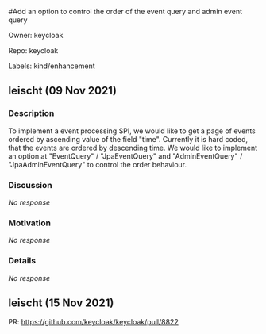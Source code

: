 #Add an option to control the order of the event query and admin event query

Owner: keycloak

Repo: keycloak

Labels: kind/enhancement 

## leischt (09 Nov 2021)

### Description

To implement a event processing SPI, we would like to get a page of events ordered by ascending value of the field "time". 
Currently it is hard coded, that the events are ordered by descending time. 
We would like to implement an option at "EventQuery" / "JpaEventQuery" and "AdminEventQuery" / "JpaAdminEventQuery" to control the order behaviour.

### Discussion

_No response_

### Motivation

_No response_

### Details

_No response_

## leischt (15 Nov 2021)

PR: https://github.com/keycloak/keycloak/pull/8822

